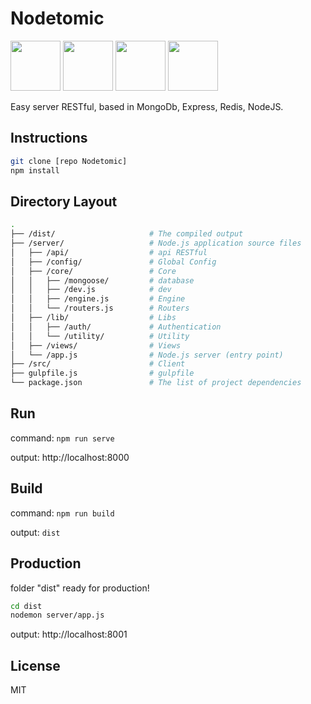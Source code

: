 
# Nodetomic

<img src="http://solucionesit.ldtsynergy.com/-/Srvs015/MongoDB/file/view/mongodb.png/547250106/315x368/mongodb.png" width="80">
<img src="http://code.runnable.com/images/provider-icons/icon-express-alt.svg" width="80">
<img src="https://chris.lu/upload/images/redis.png" width="80">
<img src="http://oraclelinuxworld.com/wp-content/uploads/2016/01/NodeJS-Small-Blog-Feature-Image-.jpg" width="80">

Easy server RESTful, based in MongoDb, Express, Redis, NodeJS.

## Instructions

```bash
git clone [repo Nodetomic]
npm install
```

## Directory Layout

```bash
.
├── /dist/                     # The compiled output
├── /server/                   # Node.js application source files
│   ├── /api/                  # api RESTful
│   ├── /config/               # Global Config
│   ├── /core/                 # Core
│   │   ├── /mongoose/         # database
│   │   ├── /dev.js            # dev
│   │   ├── /engine.js         # Engine
│   │   └── /routers.js        # Routers
│   ├── /lib/                  # Libs
│   │   ├── /auth/             # Authentication
│   │   └── /utility/          # Utility
│   ├── /views/                # Views
│   └── /app.js                # Node.js server (entry point)
├── /src/                      # Client
├── gulpfile.js                # gulpfile
└── package.json               # The list of project dependencies
```

## Run

command: `npm run serve`

output: http://localhost:8000

## Build

command: `npm run build`

output: `dist`

## Production

folder "dist" ready for production!

```bash
cd dist
nodemon server/app.js
```
output: http://localhost:8001

## License

MIT
